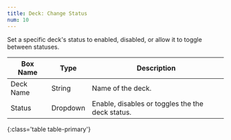 ```yaml
---
title: Deck: Change Status
num: 10
---
```


Set a specific deck's status to enabled, disabled, or allow it to toggle between statuses.

| Box Name | Type | Description | 
|-------|--------|--------
|Deck Name|String|Name of the deck.
|Status|Dropdown|Enable, disables or toggles the the deck status.
{:class='table table-primary'}
